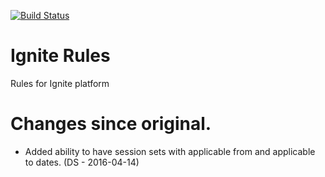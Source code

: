 [![Build Status](https://travis-ci.org/intergenignite/ignite.svg?branch=master)](https://travis-ci.org/intergenignite/ignite)

# Ignite Rules
Rules for Ignite platform

# Changes since original.
 - Added ability to have session sets with applicable from and applicable to dates. (DS - 2016-04-14)


